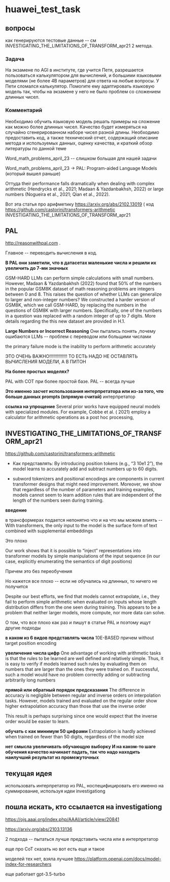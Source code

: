 # huawei_test_task

## вопросы

как генерируются тестовые данные -- см INVESTIGATING_THE_LIMITATIONS_OF_TRANSFORM_apr21 2 метода.

### Задача
На экзамене по AGI в институте, где учится Петя, разрешается пользоваться 
калькулятором для вычислений, и большими языковыми моделями (не 
более 4B параметров) для ответа на любые вопросы. У Пети сломался 
калькулятор. Помогите ему адаптировать языковую модель так, чтобы на 
экзамене у него не было проблем со сложением длинных чисел.


### Комментарий
Необходимо обучить языковую модель решать примеры на сложение как 
можно более длинных чисел. Качество будет измеряться на случайно 
сгенерированном наборе чисел разной длины. 
Необходимо предоставить код, а также технический отчет, содержащий 
описание метода и используемых данных, оценку качества, и краткий обзор 
литературы по данной теме

Word_math_problems_april_23 -- слишком большая для нашей задачи

Word_math_problems_april_23 -> PAL: Program-aided Language Models (который вышел раньше)

Оттуда their performance falls dramatically when dealing with complex arithmetic (Hendrycks et al., 2021; Madaan & Yazdanbakhsh,
2022) or large numbers (Nogueira et al., 2021; Qian et al., 2022).

Вот эта статья про арифметику
https://arxiv.org/abs/2102.13019 (
код https://github.com/castorini/transformers-arithmetic
INVESTIGATING_THE_LIMITATIONS_OF_TRANSFORM_apr21

## PAL
http://reasonwithpal.com .

Главное -- переводить вычисления в код.

**В PAL они заметили, что в датасетах маленькие числа и решили их увеличить до 7-ми значных**

GSM-HARD LLMs can perform simple calculations with
small numbers. However, Madaan & Yazdanbakhsh (2022)
found that 50% of the numbers in the popular GSM8K
dataset of math reasoning problems are integers between 0
and 8. This raises the question of whether LLMs can generalize to larger and non-integer numbers? We constructed a
harder version of GSM8K, which we call GSM-HARD, by replacing the numbers in the questions of GSM8K with larger
numbers. Specifically, one of the numbers in a question
was replaced with a random integer of up to 7 digits. More
details regarding the this new dataset are provided in H.1.

**Large Numbers or Incorrect Reasoning**
Они пытались понять ,почему ошибаются LLMs -- проблем с переводом или больщими числами

the primary failure mode is the inability to perform arithmetic accurately

ЭТО ОЧЕНЬ ВАЖНО!!!!!!!!!!!!!!
ТО ЕСТЬ НАДО НЕ ОСТАВЛЯТЬ ВЫЧИСЛЕНИЯ МОДЕЛИ, А В ПИТОН

**На более простых моделях?**

PAL with COT при более простой базе. PAL -- всегда лучше

**Это именно засчет использования  интерпретатора или из-за того, что больше данных prompts (впрямую считай)**
интерпретатор


**ссылка на упрощение**
Several prior works have
equipped neural models with specialized modules. For example, Cobbe et al. (
2021) employ a calculator for arithmetic operations as a post hoc processing,



## INVESTIGATING_THE_LIMITATIONS_OF_TRANSFORM_apr21
https://github.com/castorini/transformers-arithmetic

* Как представлять: By introducing position tokens (e.g., “3 10e1 2”), the
model learns to accurately add and subtract numbers up to 60 digits.

* subword tokenizers and positional encodings are components in current transformer designs that might need improvement. Moreover, we
show that regardless of the number of parameters and training examples, models cannot seem to learn addition rules that are independent of the length of the
numbers seen during training.

**введение**

в трансформерах подается непонятно что и на что мы можем влиять -- With transformers, the only input to the model
is the surface form of text combined with supplemental embeddings

Это плохо

Our work shows that it is possible to “inject”
representations into transformer models by simple manipulations of the input sequence (in our case,
explicitly enumerating the semantics of digit positions)

Причем это без переобучения


Но кажется все  плохо -- если не обучались на длинных, то ничего не получится

 Despite our best
efforts, we find that models cannot extrapolate, i.e., they fail to perform simple arithmetic when
evaluated on inputs whose length distribution differs from the one seen during training. This appears
to be a problem that neither larger models, more compute, nor more data can solve.

О том, что все плохо как раз и пишут в статье PAL и поэтому ищут другие подходы

**в каком из 6 видов представлять числа**
10E-BASED
причем without target position encoding

**увеличение числа цифр**
One advantage of working with arithmetic tasks is that the rules to be learned are well defined and
relatively simple. Thus, it is easy to verify if models learned such rules by evaluating them on
numbers that are larger than the ones they were trained on. If successful, such a model would have
no problem correctly adding or subtracting arbitrarily long numbers

**прямой или обратный порядок предсказания**
The difference in accuracy is negligible between regular and inverse orders on interpolation tasks.
However, models trained and evaluated on the regular order show higher extrapolation accuracy
than those that use the inverse order

This result is perhaps surprising
since one would expect that the inverse order would be easier to learn.


**обучать с как минимум 50 цифрами**
Extrapolation is hardly achieved when trained on fewer than 50 digits, regardless of the model size



**нет смысла увеличивать обучающую выборку И на каком-то шаге обучения качество начинает падать, так что надо находить наилучший результат из промежуточных**


## текущая идея
использовать интерпретатор из PAL, носпецифицировать его именно на суммирование, используя идеи investigationg




## пошла искать, кто ссылается на investigationg

https://ojs.aaai.org/index.php/AAAI/article/view/20841

https://arxiv.org/abs/2103.13136

2 подхода -- пытаться лучше представить числа или в интерпретатор 

еще про CoT сказать но вот есть еще и такое



моделей тех нет, взяла лучшее 
https://platform.openai.com/docs/model-index-for-researchers

еще работает gpt-3.5-turbo
















